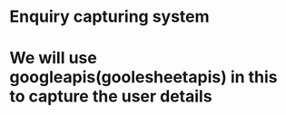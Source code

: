 # Enquiry capturing system
# We will use googleapis(goolesheetapis) in this to capture the user details